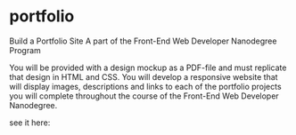 # portfolio
Build a Portfolio Site A part of the Front-End Web Developer Nanodegree Program

You will be provided with a design mockup as a PDF-file and must replicate that design in HTML and CSS. 
You will develop a responsive website that will display images, descriptions and links to each
of the portfolio projects you will complete throughout the course of the Front-End Web Developer Nanodegree.

see it here:
